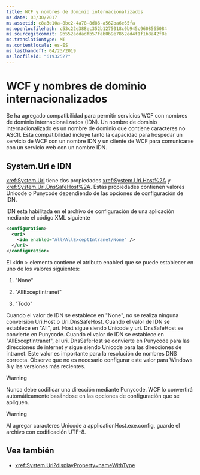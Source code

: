 ```yaml
---
title: WCF y nombres de dominio internacionalizados
ms.date: 03/30/2017
ms.assetid: c8a3e10a-8bc2-4a78-8d86-a562ba6e65fa
ms.openlocfilehash: c53c22e388ec352b1275018c0b945c9608565084
ms.sourcegitcommit: 9b552addadfb57fab0b9e7852ed4f1f1b8a42f8e
ms.translationtype: MT
ms.contentlocale: es-ES
ms.lasthandoff: 04/23/2019
ms.locfileid: "61932527"
---
```

# <a name="wcf-and-internationalized-domain-names"></a>WCF y nombres de dominio internacionalizados
Se ha agregado compatibilidad para permitir servicios WCF con nombres de dominio internacionalizados (IDN). Un nombre de dominio internacionalizado es un nombre de dominio que contiene caracteres no ASCII. Esta compatibilidad incluye tanto la capacidad para hospedar un servicio de WCF con un nombre IDN y un cliente de WCF para comunicarse con un servicio web con un nombre IDN.  
  
## <a name="systemuri-and-idn"></a>System.Uri e IDN  
 <xref:System.Uri> tiene dos propiedades <xref:System.Uri.Host%2A> y <xref:System.Uri.DnsSafeHost%2A>. Estas propiedades contienen valores Unicode o Punycode dependiendo de las opciones de configuración de IDN.  
  
 IDN está habilitada en el archivo de configuración de una aplicación mediante el código XML siguiente  
  
```xml  
<configuration>  
  <uri>  
    <idn enabled="All/AllExceptIntranet/None" />  
  </uri>  
</configuration>  
```  
  
 El \<idn > elemento contiene el atributo enabled que se puede establecer en uno de los valores siguientes:  
  
1. "None"  
  
2. "AllExceptIntranet"  
  
3. "Todo"  
  
 Cuando el valor de IDN se establece en "None", no se realiza ninguna conversión Uri.Host o Uri.DnsSafeHost. Cuando el valor de IDN se establece en "All", uri. Host sigue siendo Unicode y uri. DnsSafeHost se convierte en Punycode. Cuando el valor de IDN se establece en "AllExceptIntranet", el uri. DnsSafeHost se convierte en Punycode para las direcciones de internet y sigue siendo Unicode para las direcciones de intranet. Este valor es importante para la resolución de nombres DNS correcta. Observe que no es necesario configurar este valor para Windows 8 y las versiones más recientes.  
  
> [!WARNING]
>  Nunca debe codificar una dirección mediante Punycode. WCF lo convertirá automáticamente basándose en las opciones de configuración que se apliquen.  
  
> [!WARNING]
>  Al agregar caracteres Unicode a applicationHost.exe.config, guarde el archivo con codificación UTF-8.  
  
## <a name="see-also"></a>Vea también

- <xref:System.Uri?displayProperty=nameWithType>
